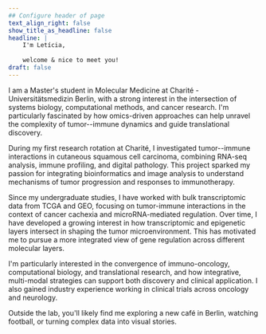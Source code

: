 ```yaml
---
## Configure header of page
text_align_right: false
show_title_as_headline: false
headline: |
    I'm Letícia, 
    
    welcome & nice to meet you! 
draft: false
---
```


<!-- this is a subheadline -->

I am a Master's student in Molecular Medicine at Charité - Universitätsmedizin Berlin, with a strong interest in the intersection of systems biology, computational methods, and cancer research. I'm particularly fascinated by how omics-driven approaches can help unravel the complexity of tumor--immune dynamics and guide translational discovery.

During my first research rotation at Charité, I investigated tumor--immune interactions in cutaneous squamous cell carcinoma, combining RNA-seq analysis, immune profiling, and digital pathology. This project sparked my passion for integrating bioinformatics and image analysis to understand mechanisms of tumor progression and responses to immunotherapy.

Since my undergraduate studies, I have worked with bulk transcriptomic data from TCGA and GEO, focusing on tumor-immune interactions in the context of cancer cachexia and microRNA-mediated regulation. Over time, I have developed a growing interest in how transcriptomic and epigenetic layers intersect in shaping the tumor microenvironment. This has motivated me to pursue a more integrated view of gene regulation across different molecular layers.

I'm particularly interested in the convergence of immuno-oncology, computational biology, and translational research, and how integrative, multi-modal strategies can support both discovery and clinical application. I also gained industry experience working in clinical trials across oncology and neurology.

Outside the lab, you'll likely find me exploring a new café in Berlin, watching football, or turning complex data into visual stories.

